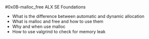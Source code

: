 #0x0B-malloc_free ALX SE Foundations

- What is the difference between automatic and dynamic allocation
- What is malloc and free and how to use them
- Why and when use malloc
- How to use valgrind to check for memory leak
